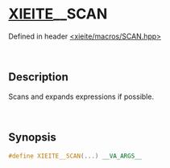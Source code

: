 # [XIEITE](../macros.md)\_\_SCAN
Defined in header [<xieite/macros/SCAN.hpp>](../../include/xieite/macros/SCAN.hpp)

&nbsp;

## Description
Scans and expands expressions if possible.

&nbsp;

## Synopsis
```cpp
#define XIEITE__SCAN(...) __VA_ARGS__
```
